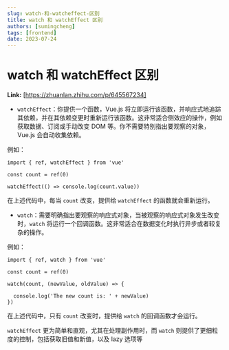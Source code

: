 ```yaml
---
slug: watch-和-watcheffect-区别
title: watch 和 watchEffect 区别
authors: [sumingcheng]
tags: [frontend]
date: 2023-07-24
---
```


# watch 和 watchEffect 区别



 **Link:** [https://zhuanlan.zhihu.com/p/645567234]



* `watchEffect`：你提供一个函数，Vue.js 将立即运行该函数，并响应式地追踪其依赖，并在其依赖变更时重新运行该函数。这非常适合侧效应的操作，例如获取数据、订阅或手动改变 DOM 等。你不需要特别指出要观察的对象，Vue.js 会自动收集依赖。

例如：

```
import { ref, watchEffect } from 'vue'

const count = ref(0)

watchEffect(() => console.log(count.value))

```

在上述代码中，每当 `count` 改变，提供给 `watchEffect` 的函数就会重新运行。

* `watch`：需要明确指出要观察的响应式对象，当被观察的响应式对象发生改变时，`watch` 将运行一个回调函数。这非常适合在数据变化时执行异步或者较复杂的操作。

例如：

```
import { ref, watch } from 'vue'

const count = ref(0)

watch(count, (newValue, oldValue) => {

  console.log('The new count is: ' + newValue)
})

```

在上述代码中，只有 `count` 改变时，提供给 `watch` 的回调函数才会运行。

  


`watchEffect` 更为简单和直观，尤其在处理副作用时，而 `watch` 则提供了更细粒度的控制，包括获取旧值和新值，以及 lazy 选项等